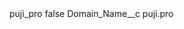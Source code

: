 <?xml version="1.0" encoding="UTF-8"?>
<CustomMetadata xmlns="http://soap.sforce.com/2006/04/metadata" xmlns:xsi="http://www.w3.org/2001/XMLSchema-instance" xmlns:xsd="http://www.w3.org/2001/XMLSchema">
    <label>puji_pro</label>
    <protected>false</protected>
    <values>
        <field>Domain_Name__c</field>
        <value xsi:type="xsd:string">puji.pro</value>
    </values>
</CustomMetadata>
